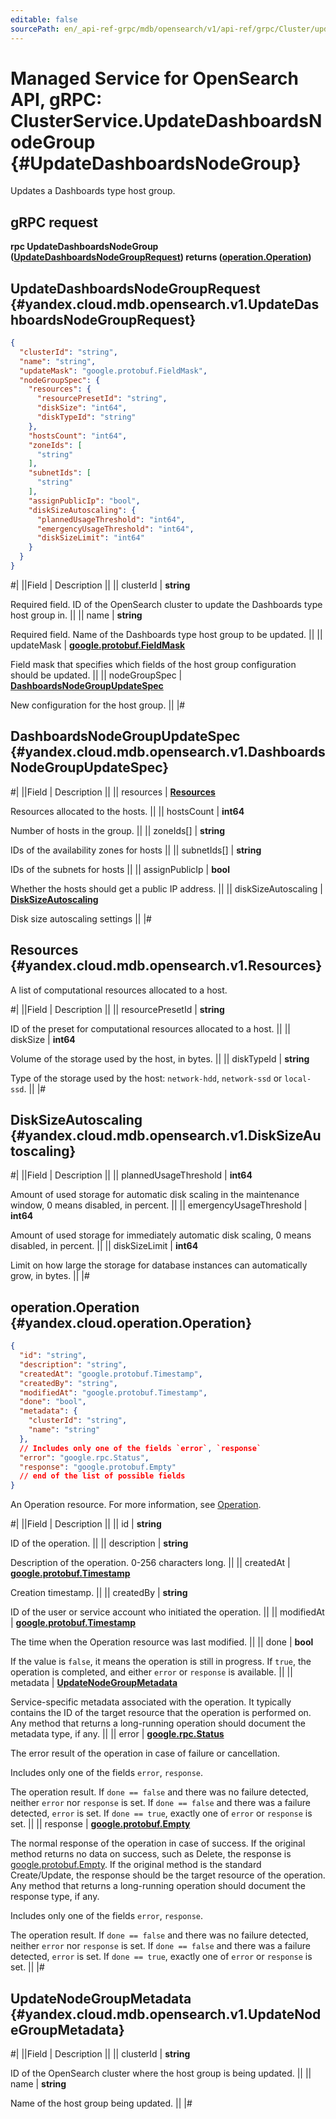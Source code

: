 ```yaml
---
editable: false
sourcePath: en/_api-ref-grpc/mdb/opensearch/v1/api-ref/grpc/Cluster/updateDashboardsNodeGroup.md
---
```


# Managed Service for OpenSearch API, gRPC: ClusterService.UpdateDashboardsNodeGroup {#UpdateDashboardsNodeGroup}

Updates a Dashboards type host group.

## gRPC request

**rpc UpdateDashboardsNodeGroup ([UpdateDashboardsNodeGroupRequest](#yandex.cloud.mdb.opensearch.v1.UpdateDashboardsNodeGroupRequest)) returns ([operation.Operation](#yandex.cloud.operation.Operation))**

## UpdateDashboardsNodeGroupRequest {#yandex.cloud.mdb.opensearch.v1.UpdateDashboardsNodeGroupRequest}

```json
{
  "clusterId": "string",
  "name": "string",
  "updateMask": "google.protobuf.FieldMask",
  "nodeGroupSpec": {
    "resources": {
      "resourcePresetId": "string",
      "diskSize": "int64",
      "diskTypeId": "string"
    },
    "hostsCount": "int64",
    "zoneIds": [
      "string"
    ],
    "subnetIds": [
      "string"
    ],
    "assignPublicIp": "bool",
    "diskSizeAutoscaling": {
      "plannedUsageThreshold": "int64",
      "emergencyUsageThreshold": "int64",
      "diskSizeLimit": "int64"
    }
  }
}
```

#|
||Field | Description ||
|| clusterId | **string**

Required field. ID of the OpenSearch cluster to update the Dashboards type host group in. ||
|| name | **string**

Required field. Name of the Dashboards type host group to be updated. ||
|| updateMask | **[google.protobuf.FieldMask](https://developers.google.com/protocol-buffers/docs/reference/csharp/class/google/protobuf/well-known-types/field-mask)**

Field mask that specifies which fields of the host group configuration should be updated. ||
|| nodeGroupSpec | **[DashboardsNodeGroupUpdateSpec](#yandex.cloud.mdb.opensearch.v1.DashboardsNodeGroupUpdateSpec)**

New configuration for the host group. ||
|#

## DashboardsNodeGroupUpdateSpec {#yandex.cloud.mdb.opensearch.v1.DashboardsNodeGroupUpdateSpec}

#|
||Field | Description ||
|| resources | **[Resources](#yandex.cloud.mdb.opensearch.v1.Resources)**

Resources allocated to the hosts. ||
|| hostsCount | **int64**

Number of hosts in the group. ||
|| zoneIds[] | **string**

IDs of the availability zones for hosts ||
|| subnetIds[] | **string**

IDs of the subnets for hosts ||
|| assignPublicIp | **bool**

Whether the hosts should get a public IP address. ||
|| diskSizeAutoscaling | **[DiskSizeAutoscaling](#yandex.cloud.mdb.opensearch.v1.DiskSizeAutoscaling)**

Disk size autoscaling settings ||
|#

## Resources {#yandex.cloud.mdb.opensearch.v1.Resources}

A list of computational resources allocated to a host.

#|
||Field | Description ||
|| resourcePresetId | **string**

ID of the preset for computational resources allocated to a host. ||
|| diskSize | **int64**

Volume of the storage used by the host, in bytes. ||
|| diskTypeId | **string**

Type of the storage used by the host: `network-hdd`, `network-ssd` or `local-ssd`. ||
|#

## DiskSizeAutoscaling {#yandex.cloud.mdb.opensearch.v1.DiskSizeAutoscaling}

#|
||Field | Description ||
|| plannedUsageThreshold | **int64**

Amount of used storage for automatic disk scaling in the maintenance window, 0 means disabled, in percent. ||
|| emergencyUsageThreshold | **int64**

Amount of used storage for immediately  automatic disk scaling, 0 means disabled, in percent. ||
|| diskSizeLimit | **int64**

Limit on how large the storage for database instances can automatically grow, in bytes. ||
|#

## operation.Operation {#yandex.cloud.operation.Operation}

```json
{
  "id": "string",
  "description": "string",
  "createdAt": "google.protobuf.Timestamp",
  "createdBy": "string",
  "modifiedAt": "google.protobuf.Timestamp",
  "done": "bool",
  "metadata": {
    "clusterId": "string",
    "name": "string"
  },
  // Includes only one of the fields `error`, `response`
  "error": "google.rpc.Status",
  "response": "google.protobuf.Empty"
  // end of the list of possible fields
}
```

An Operation resource. For more information, see [Operation](/docs/api-design-guide/concepts/operation).

#|
||Field | Description ||
|| id | **string**

ID of the operation. ||
|| description | **string**

Description of the operation. 0-256 characters long. ||
|| createdAt | **[google.protobuf.Timestamp](https://developers.google.com/protocol-buffers/docs/reference/google.protobuf#timestamp)**

Creation timestamp. ||
|| createdBy | **string**

ID of the user or service account who initiated the operation. ||
|| modifiedAt | **[google.protobuf.Timestamp](https://developers.google.com/protocol-buffers/docs/reference/google.protobuf#timestamp)**

The time when the Operation resource was last modified. ||
|| done | **bool**

If the value is `false`, it means the operation is still in progress.
If `true`, the operation is completed, and either `error` or `response` is available. ||
|| metadata | **[UpdateNodeGroupMetadata](#yandex.cloud.mdb.opensearch.v1.UpdateNodeGroupMetadata)**

Service-specific metadata associated with the operation.
It typically contains the ID of the target resource that the operation is performed on.
Any method that returns a long-running operation should document the metadata type, if any. ||
|| error | **[google.rpc.Status](https://cloud.google.com/tasks/docs/reference/rpc/google.rpc#status)**

The error result of the operation in case of failure or cancellation.

Includes only one of the fields `error`, `response`.

The operation result.
If `done == false` and there was no failure detected, neither `error` nor `response` is set.
If `done == false` and there was a failure detected, `error` is set.
If `done == true`, exactly one of `error` or `response` is set. ||
|| response | **[google.protobuf.Empty](https://developers.google.com/protocol-buffers/docs/reference/google.protobuf#google.protobuf.Empty)**

The normal response of the operation in case of success.
If the original method returns no data on success, such as Delete,
the response is [google.protobuf.Empty](https://developers.google.com/protocol-buffers/docs/reference/google.protobuf#google.protobuf.Empty).
If the original method is the standard Create/Update,
the response should be the target resource of the operation.
Any method that returns a long-running operation should document the response type, if any.

Includes only one of the fields `error`, `response`.

The operation result.
If `done == false` and there was no failure detected, neither `error` nor `response` is set.
If `done == false` and there was a failure detected, `error` is set.
If `done == true`, exactly one of `error` or `response` is set. ||
|#

## UpdateNodeGroupMetadata {#yandex.cloud.mdb.opensearch.v1.UpdateNodeGroupMetadata}

#|
||Field | Description ||
|| clusterId | **string**

ID of the OpenSearch cluster where the host group is being updated. ||
|| name | **string**

Name of the host group being updated. ||
|#